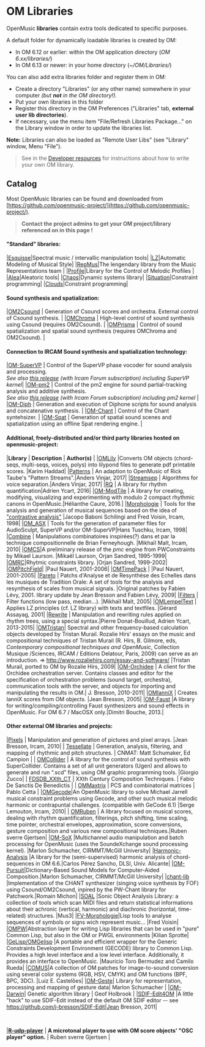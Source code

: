 # OM Libraries

OpenMusic **libraries** contain extra tools dedicated to specific purposes.

A default folder for dynamically loadable libraries is created by OM:

- In OM 6.12 or earlier: within the OM application directory (_OM 6.xx/libraries/_)
- In OM 6.13 or newer: in your home directory (_~/OM/Libraries/_)


You can also add extra libraries folder and register them in OM:

- Create a directory "Libraries" (or any other name) somewhere in your computer _(but **not** in the OM directory!)_.
- Put your own libraries in this folder
- Register this directory in the OM Preferences ("Libraries" tab, **external user lib directories**).
- If necessary, use the menu item "File/Refresh Libraries Package..." on the Library window in order to update the libraries list. 

**Note:** Libraries can also be loaded as "Remote User Libs" (see "Library" window, Menu "File").


>  See in the [Developer resources](https://openmusic-project.github.io/OM6/dev/) for instructions about how to write your own OM library.

## Catalog

Most OpenMusic libraries can be found and downloaded from [https://github.com/openmusic-project/](https://github.com/openmusic-project/).


> **Contact the project admins to get your OM project/library referenced on in this page !**


#### "Standard" libraries: 

|[Esquisse](https://github.com/openmusic-project/esquisse/releases/latest)|Spectral music / intervallic manipulation tools|
|[LZ](https://github.com/openmusic-project/lz/releases/latest)|Automatic Modeling of Musical Style|
|[RepMus](https://github.com/openmusic-project/repmus/releases/latest)|The lengendary library from the Music Representations team |
|[Profile](https://github.com/openmusic-project/profile/releases/latest)|Library for the Control of Melodic Profiles |
|[Alea](https://github.com/openmusic-project/alea/releases/latest)|Aleatoric tools|
|[Chaos](https://github.com/openmusic-project/chaos/releases/latest)|Dynamic systems library|
|[Situation](https://github.com/openmusic-project/situation/releases/latest)|Constraint programming|
|[Clouds](https://github.com/openmusic-project/clouds/releases/latest)|Constraint programming|

#### Sound synthesis and spatialization:

|[OM2Csound](https://github.com/openmusic-project/OM2Csound/releases/latest) | Generation of Csound scores and orchestra. External control of Csound synthesis. | 
|[OMChroma](https://github.com/openmusic-project/OMChroma/releases) | High-level control of sound synthesis using Csound (requires OM2Csound). | 
|[OMPrisma](https://sourceforge.net/projects/omprisma/) | Control of sound spatialization and spatial sound synthesis (requires OMChroma and OM2Csound). |

#### Connection to IRCAM Sound synthesis and spatialization technology:

|[OM-SuperVP](https://github.com/openmusic-project/OM-SuperVP/releases) | Control of the SuperVP phase vocoder for sound analysis and processing.<br> _See also [this release](https://forum.ircam.fr/projects/detail/om-supervp/) (with Ircam Forum subscription) including SuperVP kernel_|
|[OM-pm2](https://github.com/openmusic-project/OM-pm2/releases) | Control of the pm2 engine for sound partial-tracking analysis and additive synthesis. <br> _See also [this release](https://forum.ircam.fr/projects/detail/om-pm2/) (with Ircam Forum subscription) including pm2 kernel_ |
|[OM-Diph](https://github.com/openmusic-project/OM-Diph/releases) | Generation and execution of Diphone scripts for sound analysis and concatenative synthesis. |
|[OM-Chant](https://github.com/openmusic-project/OM-Chant/releases) | Control of the Chant syntehsizer. |
|[OM-Spat](https://github.com/openmusic-project/OM-Spat/releases) | Generation of spatial sound scenes and spatialization using an offline Spat rendering engine. |


#### Additional, freely-distributed and/or third party libraries hosted on openmusic-project:

|**Library** | **Description** | **Author(s)** | 
|[OMLily](https://github.com/openmusic-project/omlily3)	|Converts OM objects (chord-seqs, multi-seqs, voices, polys) into lilypond files to generate pdf printable scores. 		|Karim Haddad|
|[Patterns](https://github.com/openmusic-project/patterns/releases/latest) | An adaption to OpenMusic of Rick Taube's "Pattern Streams".|Anders Vinjar, 2017|
|[Streamsep](https://github.com/openmusic-project/streamsep/releases/latest) | Algorithms for voice separation.|Anders Vinjar, 2017|
|[RQ](https://github.com/openmusic-project/RQ/releases) | A library for rhythm quantification|Adrien Ycart, 2016|
|[OM-ModTile](https://github.com/openmusic-project/om-modtile/releases/latest) | A library for creating, modifying, visualizing and experimenting with modulo 2 compact rhythmic canons in OpenMusic.|Hélianthe Caure, 2016.|
|[Morphologie](https://github.com/openmusic-project/morphologie/releases/latest) | Tools for the analysis and generation of musical sequences based on the idea of ["contrastive analysis"](http://www.fredvoisin.com/web/spip.php?article28)  |Jacopo Baboni Schilingi and Fred Voisin, Ircam, 1998|
|[OM_ASX](https://github.com/openmusic-project/om_asx/releases/latest) | Tools for the generation of parameter files for AudioSculpt, SuperVP and/or OM-SuperVP|Hans Tuschku, Ircam, 1998|
|[Combine](https://github.com/openmusic-project/combine/releases/latest) | Manipulations combinatoires inspirées(?) dans et par la technique compositionnelle de Brian Ferneyhough. |Mikhaïl Malt, Ircam, 2010|
|[OMCS](https://github.com/openmusic-project/omcs/releases/latest)|A preliminary release of the _pmc_ engine from PWConstraints by Mikael Laurson. |Mikaël Laurson, Orjan Sandred, 1995-1999|
|[OMRC](https://github.com/openmusic-project/omrc/releases/latest)|Rhytmic constraints library. |Orjan Sandred, 1999-2002|
|[OMPitchField](https://github.com/openmusic-project/ompitchfield/releases/latest)|   |Paul Nauert, 2001-2006|
|[OMTimePack](https://github.com/openmusic-project/omtimepack/releases/latest) |  |Paul Nauert, 2001-2005|
|[Pareto](https://github.com/openmusic-project/pareto/releases/latest) | Patchs d'Analyse et de Resynthèse des Echelles dans les musiques de Tradition Orale: A set of tools for the analysis and resynthesis of scales from musical signals. |Original patches by Fabien Lévy, 2001. library update by Jean Bresson and Fabien Lévy, 2009|
|[Filters](https://github.com/openmusic-project/filters/releases/latest) | Filter functions (low pass, median...).	|Mikhaïl Malt, 2005|
|[OMLempelText](https://github.com/openmusic-project/OMLempelText/releases/latest) | Applies LZ principles (cf. LZ library) with texts and textfiles. |Gérard Assayag, 2001|
|[Rewrite](https://github.com/openmusic-project/rewrite/releases/latest) | Manipulation and rewriting rules applied on rhythm trees, using a special syntax.|Pierre Donat-Bouillud, Adrien Ycart, 2013-2015|
|[OMTristan](https://github.com/openmusic-project/omtristan/releases/latest)| Spectral and other frequency-based calculation objects developed by Tristan Murail. Rozalie Hirs' essays on the music and compositional techniques of Tristan Murail (R. Hirs, B. Gilmore, eds, _Contemporary compositional techniques and OpenMusic_, Collection Musique /Sciences, IRCAM / Editions Delatour, Paris, 2009) can serve as an introduction. => http://www.rozaliehirs.com/essay-and-software/ |Tristan Murail, ported to OM by Rozalie Hirs, 2009|
|[OM-Orchidee](https://github.com/openmusic-project/om-orchidee/) | A client for the Orchidee orchestration server. Contains classes and editor for the specification of orchestration problems (sound target, orchestra), communication tools with the server, and objects for importing and manipulating the  results in OM.| J. Bresson, 2010-2011|
|[OMIanniX](https://github.com/openmusic-project/om-iannix/) | Creates IanniX scores from OM objects. |Jean Bresson, 2005|
|[OM-Faust](https://github.com/openmusic-project/om-faust/) |A library for writing/compiling/controlling Faust synthesizers and sound effects in OpenMusic. For OM 6.7 / MacOSX only.|Dimitri Bouche, 2013.|



#### Other external OM libraries and projects:

|[Pixels](https://github.com/j-bresson/pixels/releases/latest) | Manipulation and generation of pictures and pixel arrays. |Jean Bresson, Ircam, 2010|
| [Tessellate](http://cnmat.berkeley.edu/projects/tessellate-cnmat-om-openmusic-library) | Generation, analysis, filtering, and mapping of rhythmic and pitch structures. | CNMAT: Matt Schumaker, Ed Campion | 
| [OMCollider](https://pwcsound.jimdo.com/download-omcollider/) | A library for the control of sound synthesis with SuperCollider. Contains a set of all unit generators (Ugen) and allows to generate and run “.scd” files, using OM graphic programming tools. |Giorgio Zucco|
| [FDSDB_XXth_CT](https://sites.google.com/site/fdsdbmascagnienglishversion/code/fdsdb_xxth_ct-for-open-music) | XXth Century Composition Techniques. | Fabio De Sanctis De Benedictis | 
| [OMMaxtrix](https://www.pablocetta.com/aplicaciones_ca.php) | PCS and combinatorial matrices | Pablo Cetta |
|[OMGecode](https://github.com/slemouton/gecodeMCP)|An OpenMusic library to solve Michael Jarrell musical constraint problems using Gecode, and other such musical melodic harmonic or contrapuntal challenges. (compatible with GeCode 6.1) |Serge Lemouton, Ircam, 2010|
| [OMRuben](http://sourceforge.net/projects/omruben/) | A library focused on musical scores, dealing with rhythm quantification, filterings, pitch shifting, time scaling, time pointer, orchestral envelopes, approximation, score conversions, gesture composition and various new compositional techniques.|Ruben sverre Gjertsen|
|[OM-SoX](http://sourceforge.net/projects/omsox/) |Multichannel audio manipulation and batch processing for OpenMusic (uses the SoundeXchange sound processing kernel). |Marlon Schumacher, CIRMMT/McGill University|
|[Harmonic-Analysis](http://grfia.dlsi.ua.es/cm/projects/drims/software.php) |A library for the (semi-supervised) harmonic analysis of chord-sequences in OM 6.6.|Carlos Pérez Sancho, DLSI, Univ. Alicante|
|[OM-Pursuit](http://www.idmil.org/software/om-pursuit)|Dictionary-Based Sound Models for Computer-Aided Composition.|Marlon Schumacher, CIRMMT/McGill University|
|[chant-lib](https://ccrma.stanford.edu/~rmichon/chant-lib/chant-lib.html) |Implementation of the CHANT synthesizer (singing voice synthesis by FOF) using Csound/OM2Csound, inpired by the PW-Chant library for Patchwork.|Romain Michon|
|[SOAL](http://www.ccta.ufpb.br/mus3/index.php?option=com_content&view=article&id=7&Itemid=5) |Sonic Object Analysis Library: a collection of tools which scan MIDI files and return statistical informations about their achronic (vertical, harmonic) and diachronic (horizontal, time-related) structures. 	|Mus3|
|[FV-Morphologie](http://www.fredvoisin.com/web/spip.php?article113)|Lisp tools to analyse sequences of symbols or signs wich represent music... 		|Fred Voisin|
|[OMPW](http://kiliansprotte.de/perm/ompw.html)|Abstraction layer for writing Lisp libraries that can be used in "pure" Common Lisp, but also in the OM or PWGL environments 		|Kilian Sprotte|
|[GeLisp/OMGelisp](http://sourceforge.net/projects/gelisp/) |A portable and efficient wrapper for the Generic Constraints Development Environment (GECODE) library to Common Lisp. Provides a high level interface and a low level interface. Additionally, it provides an interface to OpenMusic. |Mauricio Toro Bermudez and Camilo Rueda|
|[COMUS](http://www.ufjf.br/comus/)|A collection of OM patches for image-to-sound conversion using several color systems (RGB, HSV, CMYK) and OM functions (BPF, BPC, 3DC). |Luiz E. Castelões|
|[OM-Geste](https://github.com/marleynoe/OM-Geste)| Library for representation, processing and mapping of gesture data| Marlon Schumacher |
|[OM-Darwin](https://github.com/geofholbrook/om-darwin)| Genetic algorithm library | Geof Holbrook |
|[SDIF-Edit4OM](https://github.com/j-bresson/SDIF-Edit/tree/master/OM) |A little "hack" to use SDIF-Edit instead of the default OM SDIF editor -- see https://github.com/j-bresson/SDIF-Edit|Jean Bresson, 2011|


<br>

|**[R-udp-player](https://sourceforge.net/projects/r-udp-player/)** | **A microtonal player to use with OM score objects' "OSC player" option.** | Ruben sverre Gjertsen | 


